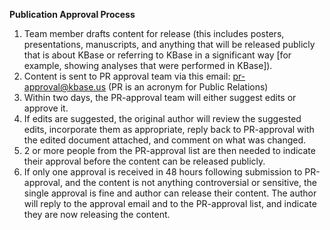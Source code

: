 **Publication Approval Process**

1.  Team member drafts content for release (this includes posters, presentations, manuscripts, and anything that will be released publicly that is about KBase or referring to KBase in a significant way [for example, showing analyses that were performed in KBase]).
2.  Content is sent to PR approval team via this email: pr-approval@kbase.us (PR is an acronym for Public Relations)
3.  Within two days, the PR-approval team will either suggest edits or approve it. 
4.  If edits are suggested, the original author will review the suggested edits, incorporate them as appropriate, reply back to PR-approval with the edited document attached, and comment on what was changed.
5.  2 or more people from the PR-approval list are then needed to indicate their approval before the content can be released publicly.
6.  If only one approval is received in 48 hours following submission to PR-approval, and the content is not anything controversial or sensitive, the single approval is fine and author can release their content. The author will reply to the approval email and to the PR-approval list, and indicate they are now releasing the content.

